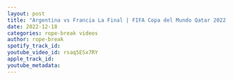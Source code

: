 ```yaml
---
layout: post
title: "Argentina vs Francia La Final | FIFA Copa del Mundo Qatar 2022 | La Previa"
date: 2022-12-18
categories: rope-break videos
author: rope-break
spotify_track_id: 
youtube_video_id: rsaq5ESx7RY
apple_track_id: 
youtube_metadata: 
---
```


